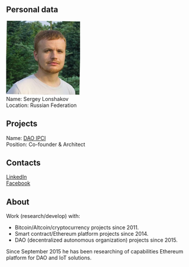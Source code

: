 ## Personal data
![sergey lonshakov photo](photo/sergey_lonshakov.jpg)  
Name:   Sergey Lonshakov  
Location: Russian Federation  
## Projects 
Name: [DAO IPCI](../projects/dao_ipci.md)  
Position: Co-founder & Architect   
## Contacts
[LinkedIn](https://www.linkedin.com/in/ensrationis/)      
[Facebook](https://www.facebook.com/EnsRationis2020)  
## About
Work (research/develop) with: 
- Bitcoin/Altcoin/cryptocurrency projects since 2011. 
- Smart contract/Ethereum platform projects since 2014.
- DAO (decentralized autonomous organization) projects since 2015.  

Since September 2015 he has been researching of capabilities Ethereum platform for DAO and IoT solutions. 
